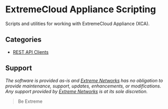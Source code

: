 # ExtremeCloud Appliance Scripting

Scripts and utilities for working with ExtremeCloud Appliance (XCA).

## Categories

* [REST API Clients](REST_Clients/README.md)

## Support

_The software is provided as-is and [Extreme Networks](http://www.extremenetworks.com/) has no obligation to provide maintenance, support, updates, enhancements, or modifications. Any support provided by [Extreme Networks](http://www.extremenetworks.com/) is at its sole discretion._

>Be Extreme
